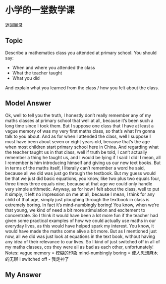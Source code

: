 # 小学的一堂数学课
[返回目录](README.md)
## Topic
Describe a mathematics class you attended at primary school. You should say:
- When and where you attended the class
- What the teacher taught
- What you did

And explain what you learned from the class / how you felt about the class.
## Model Answer
Ok, well to tell you the truth, I honestly don’t really remember any of my maths classes at primary school that well at all, because it’s been such a long time since I took them. But I suppose one class that I have at least a vague memory of was my very first maths class, so that’s what I’m gonna talk to you about.
And as for when I attended the class, well I suppose I must have been about seven or eight years old, because that’s the age when most children start primary school here in China.
And regarding what the teacher taught us in that class, well if truth be told, I can’t actually remember a thing he taught us, and I would be lying if I said I did! I mean, all I remember is him introducing himself and giving us our new text books. But in terms of the maths itself, I literally can’t remember a word he said, because all we did was just go through the textbook. But my guess would be that we just did basic equations, you know, like two plus two equals four, three times three equals nine, because at that age we could only handle very simple arithmetic.
Anyway, as for how I felt about the class, well to put it simply, it left no impression on me at all, because I mean, I think for any child of that age, simply just ploughing through the textbook in class is extremely boring. In fact it’s mind-numbingly boring! You know, when we’re that young, we kind of need a bit more stimulation and excitement to concentrate.
So I think it would have been a lot more fun if the teacher had given some practical examples of how we could actually use maths in our everyday lives, as this would have helped spark my interest. You know, it would have made the maths come alive a bit more. But as I mentioned just now, all we did was just look at equations in the text book, without having any idea of their relevance to our lives. So I kind of just switched off in all of my maths classes, cos they were all as bad as each other, unfortunately!
Notes:
vague memory = 模糊的印象
mind-numbingly boring = 使人思想麻木的无聊 I switched off - 我走神了
## My Answer

